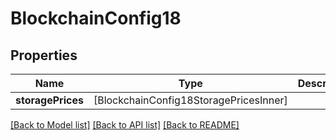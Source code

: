 # BlockchainConfig18

## Properties
Name | Type | Description | Notes
------------ | ------------- | ------------- | -------------
**storagePrices** | [BlockchainConfig18StoragePricesInner] |  | 

[[Back to Model list]](../README.md#documentation-for-models) [[Back to API list]](../README.md#documentation-for-api-endpoints) [[Back to README]](../README.md)


